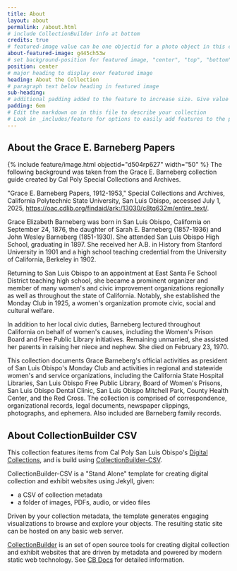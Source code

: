 ```yaml
---
title: About
layout: about
permalink: /about.html
# include CollectionBuilder info at bottom
credits: true
# featured-image value can be one objectid for a photo object in this collection, a relative path to an image in this project, or a full url to any image. If left blank, no featured image will appear at top of About page.
about-featured-image: g445ch53w
# set background-position for featured image, "center", "top", "bottom"
position: center
# major heading to display over featured image
heading: About the Collection
# paragraph text below heading in featured image
sub-heading: 
# additional padding added to the feature to increase size. Give value in em or px, e.g. "5em".
padding: 6em
# Edit the markdown on in this file to describe your collection
# Look in _includes/feature for options to easily add features to the page
---
```


## About the Grace E. Barneberg Papers
{% include feature/image.html objectid="d504rp627" width="50" %} 
The following background was taken from the Grace E. Barneberg collection guide created by Cal Poly Special Collections and Archives.

"Grace E. Barneberg Papers, 1912-1953," Special Collections and Archives, California Polytechnic State University, San Luis Obispo, accessed July 1, 2025, https://oac.cdlib.org/findaid/ark:/13030/c8tq632m/entire_text/.

Grace Elizabeth Barneberg was born in San Luis Obispo, California on September 24, 1876, the daughter of Sarah E. Barneberg (1857-1936) and John Wesley Barneberg (1851-1930). She attended San Luis Obispo High School, graduating in 1897. She received her A.B. in History from Stanford University in 1901 and a high school teaching credential from the University of California, Berkeley in 1902.

Returning to San Luis Obispo to an appointment at East Santa Fe School District teaching high school, she became a prominent organizer and member of many women's and civic improvement organizations regionally as well as throughout the state of California. Notably, she established the Monday Club in 1925, a women's organization promote civic, social and cultural welfare.

In addition to her local civic duties, Barneberg lectured throughout California on behalf of women's causes, including the Women's Prison Board and Free Public Library initiatives.
Remaining unmarried, she assisted her parents in raising her niece and nephew. She died on February 23, 1970.

This collection documents Grace Barneberg's official activities as president of San Luis Obispo's Monday Club and activities in regional and statewide women's and service organizations, including the California State Hospital Libraries, San Luis Obispo Free Public Library, Board of Women's Prisons, San Luis Obispo Dental Clinic, San Luis Obispo Mitchell Park, County Health Center, and the Red Cross. The collection is comprised of correspondence, organizational records, legal documents, newspaper clippings, photographs, and ephemera. Also included are Barneberg family records.

## About CollectionBuilder CSV

This collection features items from Cal Poly San Luis Obispo's [Digital Collections](https://archives.calstate.edu/catalog?f%5Bcampus_sim%5D%5B%5D=San+Luis+Obispo&q=&search_field=all_fields), and is build using [CollectionBuilder-CSV](https://github.com/CollectionBuilder/collectionbuilder-csv).

CollectionBuilder-CSV is a "Stand Alone" template for creating digital collection and exhibit websites using Jekyll, given:

- a CSV of collection metadata
- a folder of images, PDFs, audio, or video files

Driven by your collection metadata, the template generates engaging visualizations to browse and explore your objects.
The resulting static site can be hosted on any basic web server. 

[CollectionBuilder](https://github.com/CollectionBuilder/) is an set of open source tools for creating digital collection and exhibit websites that are driven by metadata and powered by modern static web technology.
See [CB Docs](https://collectionbuilder.github.io/cb-docs/) for detailed information.